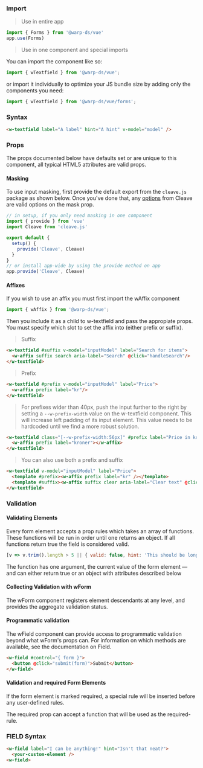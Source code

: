 ### Import

> Use in entire app

```js
import { Forms } from '@warp-ds/vue'
app.use(Forms)
```

> Use in one component and special imports

You can import the component like so:
```js
import { wTextfield } from '@warp-ds/vue';
```

or import it individually to optimize your JS bundle size by adding only the components you need:
```js
import { wTextfield } from '@warp-ds/vue/forms';

```

### Syntax

```html
<w-textfield label="A label" hint="A hint" v-model="model" />
```

### Props

The props documented below have defaults set or are unique to this component, all typical HTML5 attributes are valid props.

<api-table type=vue component="TextField"/>

#### Masking

To use input masking, first provide the default export from the `cleave.js` package as shown below. Once you've done that, any [options](https://github.com/nosir/cleave.js/blob/master/doc/options.md) from Cleave are valid options on the mask prop.

```js
// in setup, if you only need masking in one component
import { provide } from 'vue'
import Cleave from 'cleave.js'

export default {
  setup() {
    provide('Cleave', Cleave)
  }
}
// or install app-wide by using the provide method on app
app.provide('Cleave', Cleave)
```

#### Affixes

If you wish to use an affix you must first import the wAffix component

```js
import { wAffix } from '@warp-ds/vue';
```

Then you include it as a child to w-textfield and pass the appropiate props.
You must specify which slot to set the affix into (either prefix or suffix).

> Suffix
```html
<w-textfield #suffix v-model="inputModel" label="Search for items">
  <w-affix suffix search aria-label="Search" @click="handleSearch"/>
</w-textfield>
```

> Prefix
```html
<w-textfield #prefix v-model="inputModel" label="Price">
  <w-affix prefix label="kr"/>
</w-textfield>
```

> For prefixes wider than 40px, push the input further to the right by setting a `--w-prefix-width` value on the w-textfield component.
> This will increase left padding of its input element. This value needs to be hardcoded until we find a more robust solution.
```html
<w-textfield class="[--w-prefix-width:56px]" #prefix label="Price in kroner">
  <w-affix prefix label="kroner"></w-affix>
</w-textfield>
```

> You can also use both a prefix and suffix
```html
<w-textfield v-model="inputModel" label="Price">
  <template #prefix><w-affix prefix label="kr" /></template>
  <template #suffix><w-affix suffix clear aria-label="Clear text" @click="handleClear" /></template>
</w-textfield>
```

### Validation

#### Validating Elements

Every form element accepts a prop rules which takes an array of functions. These functions will be run in order until one returns an object. If all functions return true the field is considered valid.

```js
[v => v.trim().length > 5 || { valid: false, hint: 'This should be longer' }]
```
The function has one argument, the current value of the form element — and can either return true or an object with attributes described below

<api-table type=vue component="InputAttributes"/>

#### Collecting Validation with wForm

The wForm component registers element descendants at any level, and provides the aggregate validation status.

<api-table type=vue component="InputValidation"/>

#### Programmatic validation

The wField component can provide access to programmatic validation beyond what wForm's props can. For information on which methods are available, see the documentation on Field.

```html
<w-field #control="{ form }">
  <button @click="submit(form)">Submit</button>
</w-field>
```

#### Validation and required Form Elements

If the form element is marked required, a special rule will be inserted before any user-defined rules.

The required prop can accept a function that will be used as the required-rule.

### FIELD Syntax 

```html
<w-field label="I can be anything!" hint="Isn't that neat?">
  <your-custom-element />
<w-field>
```

<api-table type=vue component="Field"/>
